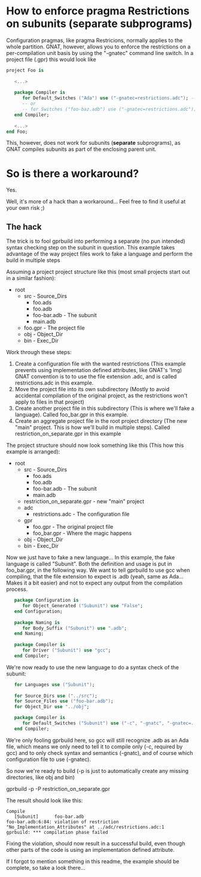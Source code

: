 How to enforce pragma Restrictions on subunits (**separate** subprograms)
=====

Configuration pragmas, like pragma Restricions, normally applies to
the whole partition. GNAT, however, allows you to enforce the restrictions 
on a per-compilation unit basis by using the "-gnatec" command line switch.
In a project file  (.gpr) this would look like


```Ada    
project Foo is
 
   <...>
   
   package Compiler is
      for Default_Switches ("Ada") use ("-gnatec=restrictions.adc"); -- whole partition
      -- or
      -- for Switches ("foo-baz.adb") use ("-gnatec=restrictions.adc"); -- per-compilation unit
   end Compiler;
   
   <...>
end Foo;
```

This, however, does not work for subunits (**separate** subprograms), as GNAT compiles
subunits as part of the enclosing parent unit.

# So is there a workaround?

Yes.

Well, it's more of a hack than a workaround...
Feel free to find it useful at your own risk ;)

## The hack
The trick is to fool gprbuild into performing a separate (no pun intended) 
syntax checking step on the subunit in question. This example takes advantage
of the way project files work to fake a language and perform the build in multiple steps

Assuming a project project structure like this (most small projects start out in a similar fashion):

* root
  * src            - Source_Dirs
    * foo.ads
    * foo.adb
    * foo-bar.adb  - The subunit
    * main.adb
  * foo.gpr        - The project file
  * obj            - Object_Dir
  * bin            - Exec_Dir

Work through these steps:

1. Create a configuration file with the wanted restrictions (This example prevents using implementation defined attributes, like GNAT's 'Img)
GNAT convention is to to use the file extension .adc, and is called restrictions.adc 
in this example.
2. Move the project file into its own subdirectory
(Mostly to avoid accidental compilation of the original project, as the restrictions won't apply to files in that project)
3. Create another project file in this subdirectory 
(This is where we'll fake a language). 
Called foo_bar.gpr in this example.
4. Create an aggregate project file in the root project directory 
(The new "main" project. This is how we'll build in multiple steps). 
Called restriction_on_separate.gpr in this example


The project structure should now look something like this 
(This how this example is arranged):

* root
  * src                          - Source_Dirs
    * foo.ads
    * foo.adb
    * foo-bar.adb                - The subunit
    * main.adb
  * restriction_on_separate.gpr  - new "main" project
  * adc
    * restrictions.adc           - The configuration file
  * gpr
    * foo.gpr                    - The original project file
    * foo_bar.gpr                - Where the magic happens
  * obj                          - Object_Dir
  * bin                          - Exec_Dir


Now we just have to fake a new language...
In this example, the fake language is called "Subunit". Both the definition and usage is
put in foo_bar.gpr, in the following way.
We want to tell gprbuild to use gcc when compiling, that the file extension to expect is .adb (yeah, same as Ada... Makes it a bit easier)
and not to expect any output from the compilation process.


```Ada
   package Configuration is
      for Object_Generated ("Subunit") use "False";
   end Configuration;
   
   package Naming is
      for Body_Suffix ("Subunit") use ".adb";
   end Naming;
   
   package Compiler is
      for Driver ("Subunit") use "gcc"; 
   end Compiler;

```


We're now ready to use the new language to do a syntax check of the subunit:


```Ada
   for Languages use ("Subunit");
   
   for Source_Dirs use ("../src");
   for Source_Files use ("foo-bar.adb");
   for Object_Dir use "../obj";

   package Compiler is
      for Default_Switches ("Subunit") use ("-c", "-gnatc", "-gnatec=../adc/restrictions.adc");
   end Compiler;

```

We're only fooling gprbuild here, so gcc will still recognize .adb as an Ada file, which means
we only need to tell it to compile only (-c, required by gcc) and to only check syntax and semantics (-gnatc),
and of course which configuration file to use (-gnatec).


So now we're ready to build (-p is just to automatically create any missing directories, like obj and bin)


gprbuild -p -P restriction_on_separate.gpr

The result should look like this:

```
Compile
   [Subunit]      foo-bar.adb
foo-bar.adb:6:84: violation of restriction "No_Implementation_Attributes" at ../adc/restrictions.adc:1
gprbuild: *** compilation phase failed
```

Fixing the violation, should now result in a successful build, even though other parts of the code
is using an implementation defined attribute.
 
If I forgot to mention something in this readme, the example should be complete, so take a look there...


